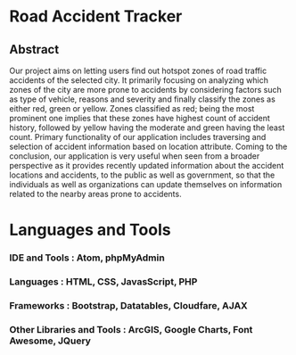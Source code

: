 # Road Accident Tracker

## Abstract

Our project aims on letting users find out hotspot zones of road traffic accidents of the selected city. It primarily focusing on analyzing which zones of the city are more prone to accidents by considering factors such as type of vehicle, reasons and severity and finally classify the zones as either red, green or yellow. Zones classified as red; being the most prominent one implies that these zones have highest count of accident history, followed by yellow having the moderate and green having the least count. Primary functionality of our application includes traversing and selection of accident information based on location attribute. Coming to the conclusion, our application is very useful when seen from a broader perspective as it provides recently updated information about the accident locations and accidents, to the public as well as government, so that the individuals as well as organizations can update themselves on information related to the nearby areas prone to accidents.


# Languages and Tools

### IDE and Tools : Atom, phpMyAdmin
### Languages : HTML, CSS, JavasScript, PHP
### Frameworks : Bootstrap, Datatables, Cloudfare, AJAX
### Other Libraries and Tools :  ArcGIS, Google Charts, Font Awesome, JQuery
